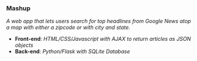 ### Mashup ###  
  
_A web app that lets users search for top headlines from Google News atop a map with either a zipcode or with city and state._  
- **Front-end**: _HTML/CSS/Javascript with AJAX to return articles as JSON objects_
- **Back-end**: _Python/Flask with SQLite Database_  

